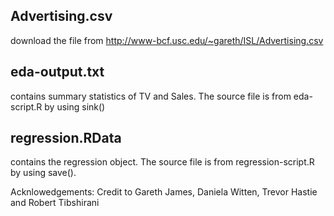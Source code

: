 ## Advertising.csv
download the file from http://www-bcf.usc.edu/~gareth/ISL/Advertising.csv

## eda-output.txt
contains summary statistics of TV and Sales. The source file is from eda-script.R by using sink()

## regression.RData

contains the regression object. The source file is from regression-script.R by using save(). 

Acknlowedgements: Credit to Gareth James, Daniela Witten, Trevor Hastie and Robert Tibshirani